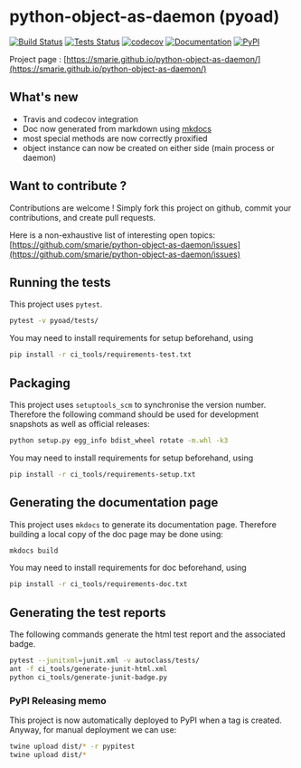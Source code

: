 # python-object-as-daemon (pyoad)

[![Build Status](https://travis-ci.org/smarie/python-object-as-daemon.svg?branch=master)](https://travis-ci.org/smarie/python-object-as-daemon) [![Tests Status](https://smarie.github.io/python-object-as-daemon/junit/junit-badge.svg)](https://smarie.github.io/python-object-as-daemon/junit/index.html) [![codecov](https://codecov.io/gh/smarie/python-object-as-daemon/branch/master/graph/badge.svg)](https://codecov.io/gh/smarie/python-object-as-daemon) [![Documentation](https://img.shields.io/badge/docs-latest-blue.svg)](https://smarie.github.io/python-object-as-daemon/) [![PyPI](https://img.shields.io/badge/PyPI-pyoad-blue.svg)](https://pypi.python.org/pypi/pyoad/)


Project page : [https://smarie.github.io/python-object-as-daemon/](https://smarie.github.io/python-object-as-daemon/)

## What's new

* Travis and codecov integration
* Doc now generated from markdown using [mkdocs](http://www.mkdocs.org/)
* most special methods are now correctly proxified
* object instance can now be created on either side (main process or daemon)

## Want to contribute ?

Contributions are welcome ! Simply fork this project on github, commit your contributions, and create pull requests.

Here is a non-exhaustive list of interesting open topics: [https://github.com/smarie/python-object-as-daemon/issues](https://github.com/smarie/python-object-as-daemon/issues)

## Running the tests

This project uses `pytest`. 

```bash
pytest -v pyoad/tests/
```

You may need to install requirements for setup beforehand, using 

```bash
pip install -r ci_tools/requirements-test.txt
```

## Packaging

This project uses `setuptools_scm` to synchronise the version number. Therefore the following command should be used for development snapshots as well as official releases: 

```bash
python setup.py egg_info bdist_wheel rotate -m.whl -k3
```

You may need to install requirements for setup beforehand, using 

```bash
pip install -r ci_tools/requirements-setup.txt
```

## Generating the documentation page

This project uses `mkdocs` to generate its documentation page. Therefore building a local copy of the doc page may be done using:

```bash
mkdocs build
```

You may need to install requirements for doc beforehand, using 

```bash
pip install -r ci_tools/requirements-doc.txt
```

## Generating the test reports

The following commands generate the html test report and the associated badge. 

```bash
pytest --junitxml=junit.xml -v autoclass/tests/
ant -f ci_tools/generate-junit-html.xml
python ci_tools/generate-junit-badge.py
```

### PyPI Releasing memo

This project is now automatically deployed to PyPI when a tag is created. Anyway, for manual deployment we can use:

```bash
twine upload dist/* -r pypitest
twine upload dist/*
```
